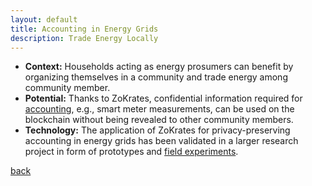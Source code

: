 ```yaml
---
layout: default
title: Accounting in Energy Grids
description: Trade Energy Locally
---
```


*   **Context:** Households acting as energy prosumers can benefit by organizing themselves in a community and trade energy among community member.
*   **Potential:** Thanks to ZoKrates, confidential information required for [accounting](https://www.ise.tu-berlin.de/fileadmin/fg308/publications/2020/preprint-ICBC-Eberhard.pdf), e.g., smart meter measurements, can be used on the blockchain without being revealed to other community members.
*   **Technology:** The application of ZoKrates for privacy-preserving accounting in energy grids has been validated in a larger research project in form of prototypes and [field experiments](https://github.com/JacobEberhardt/decentralized-energy-trading). 

[back](./)
